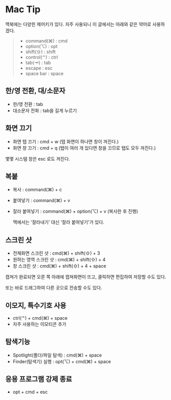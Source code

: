 # Mac Tip







맥북에는 다양한 제어키가 있다. 자주 사용되니 이 글에서는 아래와 같은 약어로 사용하겠다.

> * command(⌘) : cmd
> * option(⌥) : opt
> * shift(⇧) : shift
> * control(⌃) : ctrl
> * tab(⇥) : tab
> * escape : esc
> * space bar : space







## 한/영 전환, 대/소문자

* 한/영 전환 : tab
* 대소문자 전화 : tab을 길게 누르기



## 화면 끄기

* 화면 탭 끄기 : cmd + w (탭 화면이 하나면 창이 꺼진다.)
* 화면 창 끄기 : cmd + q (탭이 여러 개 있다면 창을 끄므로 탭도 모두 꺼진다.)



몇몇 시스템 창은 esc 로도 꺼진다.



## 복붙

* 복사 : command(⌘) + c

* 붙여넣기 : command(⌘) + v

* 잘라 붙여넣기 : command(⌘) + option(⌥) + v (복사한 후 진행)

  맥에서는 '잘라내기' 대신 '잘라 붙여넣기'가 있다.





## 스크린 샷

* 전체화면 스크린 샷 : cmd(⌘) + shift(⇧) + 3
* 원하는 영역 스크린 샷 : cmd(⌘) + shift(⇧) + 4
* 창 스크린 샷 : cmd(⌘) + shift(⇧) + 4 + space



캡쳐가 완료되면 오른 쪽 아래에 캡쳐화면이 뜨고, 클릭하면 편집하여 저장할 수도 있다.

또는 바로 드래그하여 다른 곳으로 전송할 수도 있다.





## 이모지, 특수기호 사용

* ctrl(⌃) + cmd(⌘) + space
* 자주 사용하는 이모티콘 추가







## 탐색기능

* Spotlight(폴더/파일 탐색) : cmd(⌘) + space
* Finder(탐색기) 실행 : opt(⌥) + cmd(⌘) + space 





## 응용 프로그램 강제 종료

* opt + cmd + esc

